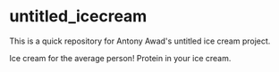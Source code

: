 # untitled_icecream
This is a quick repository for Antony Awad's untitled ice cream project.

Ice cream for the average person! Protein in your ice cream.
